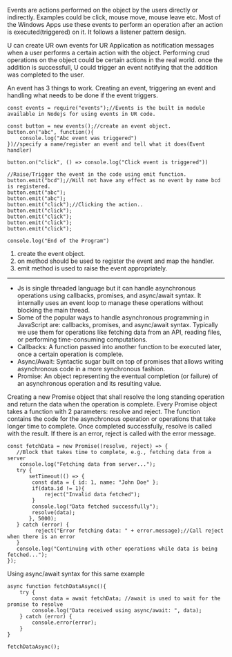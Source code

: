 Events are actions performed on the object by the users directly or indirectly.  Examples could be click, mouse move, mouse leave etc. Most of the Windows Apps use these events to perform an operation after an action is executed(triggered) on it. It follows a listener pattern design. 

U can create UR own events for UR Application as notification messages when a user performs a certain action with the object. Performing crud operations on the object could be certain actions in the real world. once the addition is successfull, U could trigger an event notifying that the addition was completed to the user. 

An event has 3 things to work. Creating an event, triggering an event and handling what needs to be done if the event triggers. 
```node
const events = require("events");//Events is the built in module available in Nodejs for using events in UR code. 

const button = new events();//create an event object.
button.on("abc", function(){
    console.log("Abc event was triggered")
})//specify a name/register an event and tell what it does(Event handler)

button.on("click", () => console.log("Click event is triggered"))

//Raise/Trigger the event in the code using emit function.
button.emit("bcd");//Will not have any effect as no event by name bcd is registered. 
button.emit("abc");
button.emit("abc");
button.emit("click");//Clicking the action..
button.emit("click");
button.emit("click");
button.emit("click");
button.emit("click");

console.log("End of the Program")
```
 
 1. create the event object.
 2. on method should be used to register the event and map the handler.
 3. emit method is used to raise the event appropriately.

--- 

- Js is single threaded language but it can handle asynchronous operations using callbacks, promises, and async/await syntax. It internally uses an event loop to manage these operations without blocking the main thread.
- Some of the popular ways to handle asynchronous programming in JavaScript are: callbacks, promises, and async/await syntax. Typically we use them for operations like fetching data from an API, reading files, or performing time-consuming computations.
- Callbacks: A function passed into another function to be executed later, once a certain operation is complete.
- Async/Await: Syntactic sugar built on top of promises that allows writing asynchronous code in a more synchronous fashion.
- Promise: An object representing the eventual completion (or failure) of an asynchronous operation and its resulting value.

Creating a new Promise object that shall resolve the long standing operation and return the data when the operation is complete. Every Promise object takes a function with 2 parameters: resolve and reject. The function contains the code for the asynchronous operation or operations that take longer time to complete. Once completed successfully, resolve is called with the result. If there is an error, reject is called with the error message.

```node
const fetchData = new Promise((resolve, reject) => {
   //Block that takes time to complete, e.g., fetching data from a server
    console.log("Fetching data from server...");
   try {
       setTimeout(() => {
        const data = { id: 1, name: "John Doe" };
        if(data.id != 1){
            reject("Invalid data fetched");
        }
        console.log("Data fetched successfully");
        resolve(data);
       }, 5000);
   } catch (error) {
         reject("Error fetching data: " + error.message);//Call reject when there is an error 
   }
   console.log("Continuing with other operations while data is being fetched...");
});

```

Using async/await syntax for this same example

```node
async function fetchDataAsync(){
    try {
        const data = await fetchData; //await is used to wait for the promise to resolve
        console.log("Data received using async/await: ", data);
    } catch (error) {
        console.error(error);
    }
}

fetchDataAsync();
```
